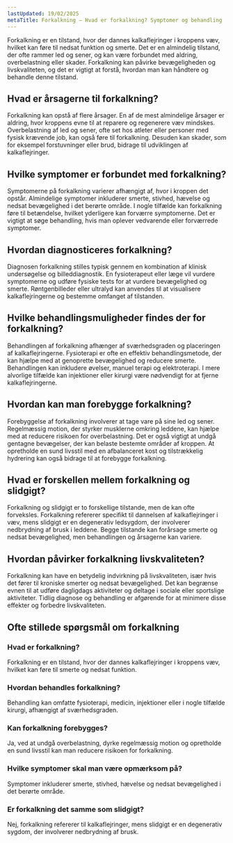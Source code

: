 ```yaml
---
lastUpdated: 19/02/2025
metaTitle: Forkalkning – Hvad er forkalkning? Symptomer og behandling
---
```


Forkalkning er en tilstand, hvor der dannes kalkaflejringer i kroppens væv, hvilket kan føre til nedsat funktion og smerte. Det er en almindelig tilstand, der ofte rammer led og sener, og kan være forbundet med aldring, overbelastning eller skader. Forkalkning kan påvirke bevægeligheden og livskvaliteten, og det er vigtigt at forstå, hvordan man kan håndtere og behandle denne tilstand.

## Hvad er årsagerne til forkalkning?

Forkalkning kan opstå af flere årsager. En af de mest almindelige årsager er aldring, hvor kroppens evne til at reparere og regenerere væv mindskes. Overbelastning af led og sener, ofte set hos atleter eller personer med fysisk krævende job, kan også føre til forkalkning. Desuden kan skader, som for eksempel forstuvninger eller brud, bidrage til udviklingen af kalkaflejringer.

## Hvilke symptomer er forbundet med forkalkning?

Symptomerne på forkalkning varierer afhængigt af, hvor i kroppen det opstår. Almindelige symptomer inkluderer smerte, stivhed, hævelse og nedsat bevægelighed i det berørte område. I nogle tilfælde kan forkalkning føre til betændelse, hvilket yderligere kan forværre symptomerne. Det er vigtigt at søge behandling, hvis man oplever vedvarende eller forværrede symptomer.

## Hvordan diagnosticeres forkalkning?

Diagnosen forkalkning stilles typisk gennem en kombination af klinisk undersøgelse og billeddiagnostik. En fysioterapeut eller læge vil vurdere symptomerne og udføre fysiske tests for at vurdere bevægelighed og smerte. Røntgenbilleder eller ultralyd kan anvendes til at visualisere kalkaflejringerne og bestemme omfanget af tilstanden.

## Hvilke behandlingsmuligheder findes der for forkalkning?

Behandlingen af forkalkning afhænger af sværhedsgraden og placeringen af kalkaflejringerne. Fysioterapi er ofte en effektiv behandlingsmetode, der kan hjælpe med at genoprette bevægelighed og reducere smerte. Behandlingen kan inkludere øvelser, manuel terapi og elektroterapi. I mere alvorlige tilfælde kan injektioner eller kirurgi være nødvendigt for at fjerne kalkaflejringerne.

## Hvordan kan man forebygge forkalkning?

Forebyggelse af forkalkning involverer at tage vare på sine led og sener. Regelmæssig motion, der styrker musklerne omkring leddene, kan hjælpe med at reducere risikoen for overbelastning. Det er også vigtigt at undgå gentagne bevægelser, der kan belaste bestemte områder af kroppen. At opretholde en sund livsstil med en afbalanceret kost og tilstrækkelig hydrering kan også bidrage til at forebygge forkalkning.

## Hvad er forskellen mellem forkalkning og slidgigt?

Forkalkning og slidgigt er to forskellige tilstande, men de kan ofte forveksles. Forkalkning refererer specifikt til dannelsen af kalkaflejringer i væv, mens slidgigt er en degenerativ ledsygdom, der involverer nedbrydning af brusk i leddene. Begge tilstande kan forårsage smerte og nedsat bevægelighed, men behandlingen og årsagerne kan variere.

## Hvordan påvirker forkalkning livskvaliteten?

Forkalkning kan have en betydelig indvirkning på livskvaliteten, især hvis det fører til kroniske smerter og nedsat bevægelighed. Det kan begrænse evnen til at udføre dagligdags aktiviteter og deltage i sociale eller sportslige aktiviteter. Tidlig diagnose og behandling er afgørende for at minimere disse effekter og forbedre livskvaliteten.

## Ofte stillede spørgsmål om forkalkning

### Hvad er forkalkning?

Forkalkning er en tilstand, hvor der dannes kalkaflejringer i kroppens væv, hvilket kan føre til smerte og nedsat funktion.

### Hvordan behandles forkalkning?

Behandling kan omfatte fysioterapi, medicin, injektioner eller i nogle tilfælde kirurgi, afhængigt af sværhedsgraden.

### Kan forkalkning forebygges?

Ja, ved at undgå overbelastning, dyrke regelmæssig motion og opretholde en sund livsstil kan man reducere risikoen for forkalkning.

### Hvilke symptomer skal man være opmærksom på?

Symptomer inkluderer smerte, stivhed, hævelse og nedsat bevægelighed i det berørte område.

### Er forkalkning det samme som slidgigt?

Nej, forkalkning refererer til kalkaflejringer, mens slidgigt er en degenerativ sygdom, der involverer nedbrydning af brusk.
